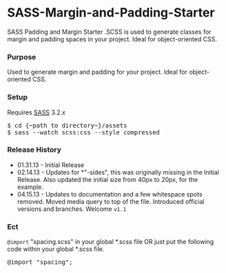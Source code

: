 SASS-Margin-and-Padding-Starter
===============================

SASS Padding and Margin Starter .SCSS is used to generate classes for margin and padding spaces in your project. Ideal for object-oriented CSS.

### Purpose

Used to generate margin and padding for your project. Ideal for object-oriented CSS.


### Setup

Requires [SASS](http://sass-lang.com/) 3.2.x

<pre>
$ cd {~path to directory~}/assets
$ sass --watch scss:css --style compressed
</pre>


### Release History

* 01.31.13 - Initial Release
* 02.14.13 - Updates for *"-sides", this was originally missing in the Initial Release. Also updated the initial size from 40px to 20px, for the example.
* 04.15.13 - Updates to documentation and a few whitespace spots removed. Moved media query to top of the file. Introduced official versions and branches. Welcome `v1.1`


### Ect

`@import` "spacing.scss" in your global *.scss file OR just put the following code within your global *.scss file.
<pre>
@import "spacing";
</pre>